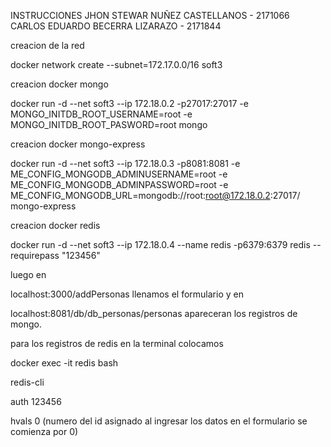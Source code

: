 INSTRUCCIONES
JHON STEWAR NUÑEZ CASTELLANOS - 2171066
CARLOS EDUARDO BECERRA LIZARAZO - 2171844

creacion de la red

docker network create --subnet=172.17.0.0/16 soft3

creacion docker mongo

docker run -d --net soft3 --ip 172.18.0.2 -p27017:27017 -e MONGO_INITDB_ROOT_USERNAME=root -e MONGO_INITDB_ROOT_PASWORD=root mongo

creacion docker mongo-express

docker run -d --net soft3 --ip 172.18.0.3 -p8081:8081 -e ME_CONFIG_MONGODB_ADMINUSERNAME=root -e ME_CONFIG_MONGODB_ADMINPASSWORD=root -e ME_CONFIG_MONGODB_URL=mongodb://root:root@172.18.0.2:27017/ mongo-express

creacion docker redis

docker run -d --net soft3 --ip 172.18.0.4 --name redis -p6379:6379  redis --requirepass "123456"

luego en 

localhost:3000/addPersonas   llenamos el formulario  y en 

localhost:8081/db/db_personas/personas     apareceran los registros de mongo. 

 para los registros de redis en la terminal colocamos 

docker exec -it redis bash

redis-cli

auth 123456

hvals 0 (numero del id asignado al ingresar los datos en el formulario se comienza por 0)
